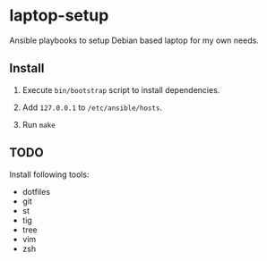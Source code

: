 # laptop-setup

Ansible playbooks to setup Debian based laptop for my own needs.


## Install

1. Execute `bin/bootstrap` script to install dependencies.

2. Add `127.0.0.1` to `/etc/ansible/hosts`.

3. Run `make`


## TODO

Install following tools:

- dotfiles
- git
- st
- tig
- tree
- vim
- zsh
